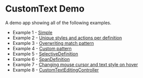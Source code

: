 # CustomText Demo

A demo app showing all of the following examples.

- Example 1 - [Simple](https://github.com/kaboc/flutter_custom_text/blob/main/example/lib/examples/example1.dart)
- Example 2 - [Unique styles and actions per definition](https://github.com/kaboc/flutter_custom_text/blob/main/example/lib/examples/example2.dart)
- Example 3 - [Overwriting match pattern](https://github.com/kaboc/flutter_custom_text/blob/main/example/lib/examples/example3.dart)
- Example 4 - [Custom pattern](https://github.com/kaboc/flutter_custom_text/blob/main/example/lib/examples/example4.dart)
- Example 5 - [SelectiveDefinition](https://github.com/kaboc/flutter_custom_text/blob/main/example/lib/examples/example5.dart)
- Example 6 - [SpanDefinition](https://github.com/kaboc/flutter_custom_text/blob/main/example/lib/examples/example6.dart)
- Example 7 - [Changing mouse cursor and text style on hover](https://github.com/kaboc/flutter_custom_text/blob/main/example/lib/examples/example7.dart)
- Example 8 - [CustomTextEditingController](https://github.com/kaboc/flutter_custom_text/blob/main/example/lib/examples/example8.dart)
